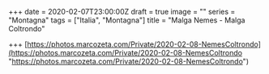 +++
date = 2020-02-07T23:00:00Z
draft = true
image = ""
series = "Montagna"
tags = ["Italia", "Montagna"]
title = "Malga Nemes - Malga Coltrondo"

+++
[https://photos.marcozeta.com/Private/2020-02-08-NemesColtrondo](https://photos.marcozeta.com/Private/2020-02-08-NemesColtrondo "https://photos.marcozeta.com/Private/2020-02-08-NemesColtrondo")